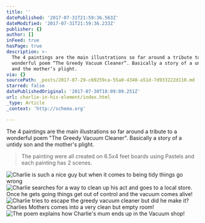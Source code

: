 ```yaml
---
title: ''
datePublished: '2017-07-31T21:59:36.563Z'
dateModified: '2017-07-31T21:59:36.233Z'
publisher: {}
author: []
inFeed: true
hasPage: true
description: >-
  The 4 paintings are the main illustrations so far around a tribute to a
  wonderful poem “The Greedy Vacuum Cleaner”. Basically a story of a untidy son
  and the mother’s plight.
via: {}
sourcePath: _posts/2017-07-29-c69259ca-55a0-4348-a51d-7d933222d110.md
starred: false
datePublishedOriginal: '2017-07-30T18:09:09.251Z'
url: charlie-in-his-element/index.html
_type: Article
_context: 'http://schema.org'

---
```

The 4 paintings are the main illustrations so far around a tribute to a wonderful poem "The Greedy Vacuum Cleaner". Basically a story of a untidy son and the mother's plight.

> The painting were all created on 6.5x4 feet boards using Pastels and each painting has 2 scenes.

![Charlie is such a nice guy but when it comes to being tidy things go wrong](https://the-grid-user-content.s3-us-west-2.amazonaws.com/3d1a7031-be50-4425-98bd-032185081158.jpg)
![Charlie searches for a way to clean up his act and goes to a local store. Once he gets going things get out of control and the vacuum comes alive!](https://the-grid-user-content.s3-us-west-2.amazonaws.com/c3c5b2ec-1b33-4573-ae4f-6f73be9ce938.jpg)
![Charlie tries to escape the greedy vacuum cleaner but did he make it? Charlies Mothers comes into a very clean but empty room!](https://the-grid-user-content.s3-us-west-2.amazonaws.com/44d10352-3e40-477f-a044-e757a415995a.jpg)
![The poem explains how Charlie's mum ends up in the Vacuum shop!](https://the-grid-user-content.s3-us-west-2.amazonaws.com/6861166f-5dd4-4af4-82ed-bf6afc4931d9.jpg)